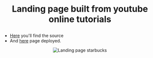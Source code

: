 # <p align="center"> Landing page built from youtube online tutorials</p>

* [Here](https://www.youtube.com/watch?v=91Q6RvKvd7o) you'll find the source 
* And [here](https://mairess.github.io/landing-page-from-youtube/) page deployed.

<p align="center">
  <img alt="Landing page starbucks" src="https://github.com/mairess/landing-page-from-youtube/assets/130297266/4a8d51fa-eb5e-4675-9078-27729d92b942">
</p>

